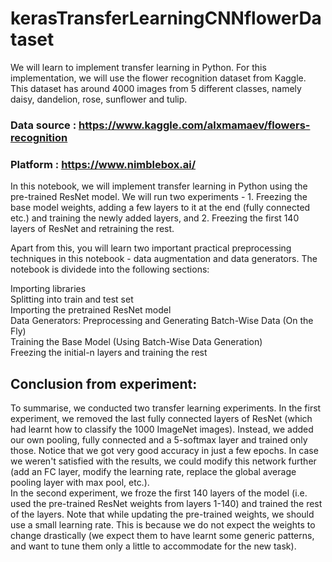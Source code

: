 # kerasTransferLearningCNNflowerDataset


We will learn to implement transfer learning in Python. For this implementation, we will use the flower recognition dataset from Kaggle.   This dataset has around 4000 images from 5 different classes, namely daisy, dandelion, rose, sunflower and tulip. 


### Data source : https://www.kaggle.com/alxmamaev/flowers-recognition

### Platform : https://www.nimblebox.ai/  

In this notebook, we will implement transfer learning in Python using the pre-trained ResNet model. We will run two experiments - 1. Freezing the base model weights, adding a few layers to it at the end (fully connected etc.) and training the newly added layers, and 2. Freezing the first 140 layers of ResNet and retraining the rest.  

Apart from this, you will learn two important practical preprocessing techniques in this notebook - data augmentation and data generators. The notebook is dividede into the following sections:  

Importing libraries  
Splitting into train and test set  
Importing the pretrained ResNet model  
Data Generators: Preprocessing and Generating Batch-Wise Data (On the Fly)  
Training the Base Model (Using Batch-Wise Data Generation)  
Freezing the initial-n layers and training the rest  

## Conclusion from experiment:  
To summarise, we conducted two transfer learning experiments. In the first experiment, we removed the last fully connected layers of ResNet (which had learnt how to classify the 1000 ImageNet images). Instead, we added our own pooling, fully connected and a 5-softmax layer and trained only those. Notice that we got very good accuracy in just a few epochs. In case we weren't satisfied with the results, we could modify this network further (add an FC layer, modify the learning rate, replace the global average pooling layer with max pool, etc.).  
In the second experiment, we froze the first 140 layers of the model (i.e. used the pre-trained ResNet weights from layers 1-140) and trained the rest of the layers. Note that while updating the pre-trained weights, we should use a small learning rate. This is because we do not expect the weights to change drastically (we expect them to have learnt some generic patterns, and want to tune them only a little to accommodate for the new task). 
